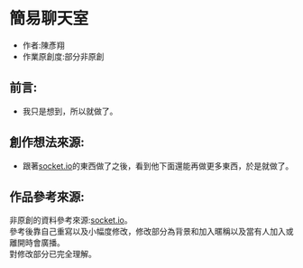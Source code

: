 # 簡易聊天室
*  作者:陳彥翔
*  作業原創度:部分非原創
##  前言:
*  我只是想到，所以就做了。
##  創作想法來源:
*  跟著[socket.io](https://socket.io/get-started/chat/)的東西做了之後，看到他下面還能再做更多東西，於是就做了。
##  作品參考來源: 
非原創的資料參考來源:[socket.io](https://socket.io/get-started/chat/)。  
參考後靠自己重寫以及小幅度修改，修改部分為背景和加入暱稱以及當有人加入或離開時會廣播。  
對修改部分已完全理解。